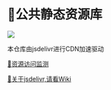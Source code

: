 # 🌌公共静态资源库

[![](https://data.jsdelivr.com/v1/package/gh/xu-ux/common/badge)](https://www.jsdelivr.com/package/gh/xu-ux/common)

本仓库由jsdelivr进行CDN加速驱动

[🔗资源访问监测](https://www.jsdelivr.com/package/gh/xu-ux/common)

[📖关于jsdelivr,请看Wiki](https://github.com/xu-ux/common/wiki)
